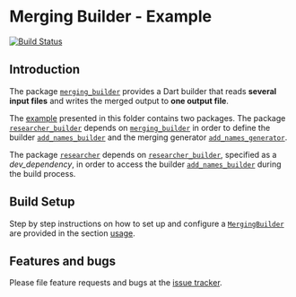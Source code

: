 # Merging Builder - Example
[![Build Status](https://travis-ci.com/simphotonics/merging_builder.svg?branch=master)](https://travis-ci.com/simphotonics/merging_builder)

## Introduction

The package [`merging_builder`][merging_builder] provides a Dart builder that reads **several input files** and writes the merged output to **one output file**.

The [example] presented in this folder contains two packages. The package [`researcher_builder`][researcher_builder] depends on [`merging_builder`][merging_builder] in order to define the builder [`add_names_builder`][add_names_builder] and the merging generator [`add_names_generator`][add_names_generator].

The package [`researcher`][researcher] depends on [`researcher_builder`][researcher_builder], specified as a *dev_dependency*, in order to access the builder [`add_names_builder`][add_names_builder] during the build process.

## Build Setup

Step by step instructions on how to set up and configure a [`MergingBuilder`][MergingBuilder] are provided in
the section [usage].


## Features and bugs
Please file feature requests and bugs at the [issue tracker].

[add_names_builder]: https://github.com/simphotonics/merging_builder/blob/master/example/researcher_builder/lib/builder.dart

[add_names_generator]: https://github.com/simphotonics/merging_builder/blob/master/example/researcher_builder/lib/generators/add_names_generator.dart

[builder]: https://github.com/dart-lang/build

[example]: ../example

[issue tracker]: https://github.com/simphotonics/merging_builder/issues

[merging_builder]: https://pub.dev/packages/merging_builder

[MergingBuilder]: https://pub.dev/documentation/merging_builder/latest/merging_builder/MergingBuilder-class.html

[researcher]: https://github.com/simphotonics/merging_builder/tree/master/example/researcher

[researcher_builder]: https://github.com/simphotonics/merging_builder/tree/master/example/researcher_builder

[usage]: https://github.com/simphotonics/merging_builder#usage
